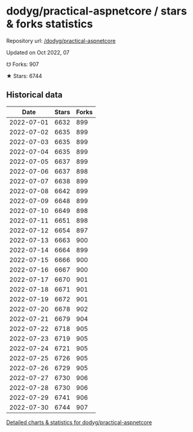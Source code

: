 # dodyg/practical-aspnetcore / stars & forks statistics

Repository url: [/dodyg/practical-aspnetcore](https://github.com/dodyg/practical-aspnetcore)

Updated on Oct 2022, 07

☋ Forks: 907

★ Stars: 6744

## Historical data
| Date | Stars | Forks |
|------|-------|-------|
| 2022-07-01 | 6632 | 899 | 
| 2022-07-02 | 6635 | 899 | 
| 2022-07-03 | 6635 | 899 | 
| 2022-07-04 | 6635 | 899 | 
| 2022-07-05 | 6637 | 899 | 
| 2022-07-06 | 6637 | 898 | 
| 2022-07-07 | 6638 | 899 | 
| 2022-07-08 | 6642 | 899 | 
| 2022-07-09 | 6648 | 899 | 
| 2022-07-10 | 6649 | 898 | 
| 2022-07-11 | 6651 | 898 | 
| 2022-07-12 | 6654 | 897 | 
| 2022-07-13 | 6663 | 900 | 
| 2022-07-14 | 6664 | 899 | 
| 2022-07-15 | 6666 | 900 | 
| 2022-07-16 | 6667 | 900 | 
| 2022-07-17 | 6670 | 901 | 
| 2022-07-18 | 6671 | 901 | 
| 2022-07-19 | 6672 | 901 | 
| 2022-07-20 | 6678 | 902 | 
| 2022-07-21 | 6679 | 904 | 
| 2022-07-22 | 6718 | 905 | 
| 2022-07-23 | 6719 | 905 | 
| 2022-07-24 | 6721 | 905 | 
| 2022-07-25 | 6726 | 905 | 
| 2022-07-26 | 6729 | 905 | 
| 2022-07-27 | 6730 | 906 | 
| 2022-07-28 | 6730 | 906 | 
| 2022-07-29 | 6741 | 906 | 
| 2022-07-30 | 6744 | 907 | 


[Detailed charts & statistics for dodyg/practical-aspnetcore](https://reviewgithub.com/rep/dodyg/practical-aspnetcore)
